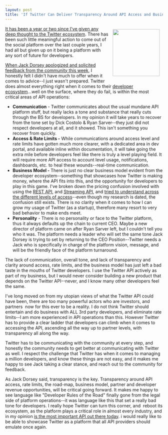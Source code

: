 ```yaml
---
layout: post
title: 'If Twitter Can Deliver Transparency Around API Access and Business Model, They Might Be Able To Find Their Way Again'
---
```

<p><img style="padding: 10px;" src="http://kinlane-productions.s3.amazonaws.com/api-evangelist-site/company/266_logo.png" alt="" width="150" align="right" /></p>
<p><a href="http://apievangelist.com/2012/06/29/twitter-continues-to-restrict-access-to-our-tweets/">It has been a year or two since I've given any deep thought to the Twitter ecosystem</a>. There has been such little meaningful action to come out of the social platform over the last couple years, I had all but given up on it being a platform with any sort of future for developers.</p>
<p><a href="https://twitter.com/jack/status/656885664525357056">When Jack Dorsey apologized and solicited feedback from the community this week</a>, I honestly felt I didn't have much to offer when it comes to advice--I just wasn't prepared. Twitter does almost everything right when it comes to their <a href="https://dev.twitter.com/">developer ecosystem</a>...well on the surface, where they do fail, is within the most critical areas of API operations:</p>
<ul>
<li><strong>Communication</strong>&nbsp;- Twitter communicates about the usual mundane API platform stuff, but really lacks a tone and substance that really cuts through the BS for developers. In my opinion it will take years to recover from the tone set by Dick Costolo &amp; Ryan Sarver--they just did not respect developers at all, and it showed. This isn't something you recover from quickly.</li>
<li><strong>Access &amp; Rate Limits -</strong>&nbsp;While communications around access level and rate limits have gotten much more clearer, with a dedicated area in dev portal, and available inline within documentation, it will take going the extra mile before developers feel like there is truly a level playing field. It will require more API access to account level usage, notifications, dashboards, etc. to heal these wounds--real-time communication.</li>
<li><strong>Business Model -&nbsp;</strong>There is just no clear business model evident from the developer ecosystem--something that showcases how Twitter is making money, where the API fits into this, and the opportunity for developers to play in this game. I've broken down the pricing confusion involved with using the <a href="http://apivoice.com/2012/06/06/twitter-api-integration-math-rest-api/">REST API</a>, and <a href="http://apivoice.com/2012/06/21/twitter-api-integration-math-streaming-api/">Streaming API</a>, and <a href="http://apivoice.com/2012/06/22/twitter-api-integration-math-reconciling-data-with-rest-and-streaming-apis/">tried to understand across the different levels of access</a>--even though my research is dated, the confusion still exists. There is no clarity when it comes to how I can grow my usage of Twitter (as a startup), therefore many resort to very bad behavior to make ends meet.</li>
<li><strong>Personality</strong> - There is no personality or face to the Twitter platform, thus it always defaults up the chain to current CEO. Maybe a new director of platform came on after Ryan Sarver left, but I couldn't tell you who it was. The platform needs a leader who will set the same tone Jack Dorsey is trying to set by returning to the CEO Position--Twitter needs a Jack who is specifically in charge of the platform vision, message, and will be the friendly face of the platform turnaround.</li>
</ul>
<p>The lack of communication, overall tone, and lack of transparency and clarity around access, rate limits, and the business model has just left a bad taste in the mouths of Twitter developers. I use the Twitter API actively as part of my business, but I would never consider building a new product that depends on the Twitter API--never, and I know many other developers feel the same.</p>
<p>I've long moved on from my utopian views of what the Twitter API could have been, there are too many powerful actors who are investors, and partners&nbsp; now for this ever to be a reality. I do not think Twitter should entertain and do business with ALL 3rd party developers, and eliminate rate limits--I am more experienced in API operations than this. However Twitter has to provide a clear ladder that developers can climb when it comes to accessing the API, ascending all the way up to partner levels, with transparency all along the way.</p>
<p>Twitter has to be communicating with the community at every step, and honestly the community needs to get better at communicating with Twitter as well. I respect the challenge that Twitter has when it comes to managing a million developers, and know these things are not easy, and it makes me happy to see Jack taking a clear stance, and reach out to the community for feedback.</p>
<p>As Jack Dorsey said, transparency is the key. Transparency around API access, rate limits, the road-map, business model, partner and developer revenue opportunities, will be critical going forward. It makes me happy to see language like "Developer Rules of the Road" finally gone from the legal side of platform operations--it was language like this that set a really bad tone for developers. I really hope Twitter can turn this corner, and&nbsp; reboot its ecosystem, as the platform plays a critical role in almost every industry, and in my opinion <span style="text-decoration: underline;">is the most important API out there today</span>. i would really like to be able to showcase Twitter as a platform that all API providers should emulate once again.</p>